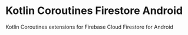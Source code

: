 # Kotlin Coroutines Firestore Android
Kotlin Coroutines extensions for Firebase Cloud Firestore for Android
